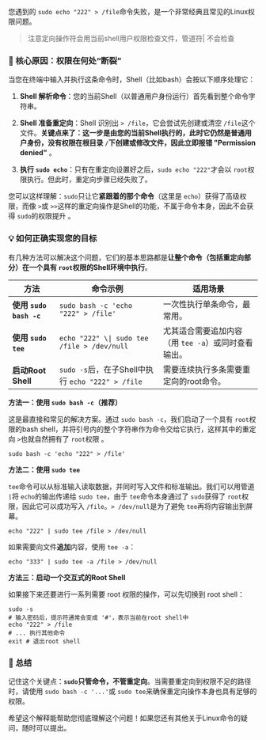 您遇到的 `sudo echo "222" > /file`命令失败，是一个非常经典且常见的Linux权限问题。
>注意定向操作符会用当前shell用户权限检查文件，管道符| 不会检查

### 🧠 核心原因：权限在何处“断裂”

当您在终端中输入并执行这条命令时，Shell（比如bash）会按以下顺序处理它：

1. ​**​Shell 解析命令​**​：您的当前Shell（以普通用户身份运行）首先看到整个命令字符串。
    
2. ​**​Shell 准备重定向​**​：Shell 识别出 `> /file`，它会尝试先创建或清空 `/file`这个文件。​**​关键点来了：这一步是由您的当前Shell执行的，此时它仍然是普通用户身份，没有权限在根目录 `/`下创建或修改文件，因此立即报错 "Permission denied"​**​ 。
    
3. ​**​执行 `sudo echo`​**​：只有在重定向设置好之后，`sudo echo "222"`才会以 `root`权限执行。但此时，重定向步骤已经失败了。
    

您可以这样理解：`sudo`只让它​**​紧跟着的那个命令​**​（这里是 `echo`）获得了高级权限，而像 `>`或 `>>`这样的重定向操作是Shell的功能，不属于命令本身，因此不会获得 `sudo`的权限提升 。

### 💡 如何正确实现您的目标

有几种方法可以解决这个问题，它们的基本思路都是​**​让整个命令（包括重定向部分）在一个具有 `root`权限的Shell环境中执行​**​。

|方法|命令示例|适用场景|
|---|---|---|
|​**​使用 `sudo bash -c`​**​|`sudo bash -c 'echo "222" > /file'`|一次性执行单条命令，最常用。|
|​**​使用 `sudo tee`​**​|`echo "222" \\| sudo tee /file > /dev/null`|尤其适合需要追加内容（用 `tee -a`）或同时查看输出。|
|​**​启动Root Shell​**​|`sudo -s`后，在子Shell中执行 `echo "222" > /file`|需要连续执行多条需要重定向的root命令。|

​**​方法一：使用 `sudo bash -c`（推荐）​**​

这是最直接和常见的解决方案。通过 `sudo bash -c`，我们启动了一个具有 `root`权限的bash shell，并将引号内的整个字符串作为命令交给它执行，这样其中的重定向 `>`也就自然拥有了 `root`权限 。

```
sudo bash -c 'echo "222" > /file'
```

​**​方法二：使用 `sudo tee`​**​

`tee`命令可以从标准输入读取数据，并同时写入文件和标准输出。我们可以用管道 `|`将 `echo`的输出传递给 `sudo tee`，由于 `tee`命令本身通过了 `sudo`获得了 `root`权限，因此它可以成功写入 `/file`。`> /dev/null`是为了避免 `tee`再将内容输出到屏幕。

```
echo "222" | sudo tee /file > /dev/null
```

如果需要向文件​**​追加​**​内容，使用 `tee -a`：

```
echo "333" | sudo tee -a /file > /dev/null
```

​**​方法三：启动一个交互式的Root Shell​**​

如果接下来还要进行一系列需要 root 权限的操作，可以先切换到 root shell：

```
sudo -s
# 输入密码后，提示符通常会变成 '#'，表示当前在root shell中
echo "222" > /file
# ... 执行其他命令
exit # 退出root shell
```

### 💎 总结

记住这个关键点：​**​`sudo`只管命令，不管重定向​**​。当需要重定向到权限不足的路径时，请使用 `sudo bash -c '...'`或 `sudo tee`来确保重定向操作本身也具有足够的权限。

希望这个解释能帮助您彻底理解这个问题！如果您还有其他关于Linux命令的疑问，随时可以提出。